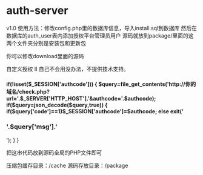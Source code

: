 # auth-server
v1.0
使用方法：修改config.php里的数据库信息，导入install.sql到数据库
然后在数据库的auth_user表内添加授权平台管理员用户
源码就放到package/里面的这两个文件夹分别是安装包和更新包


你可以修改download里面的源码


自定义授权  II  自己不会用没办法，不提供技术支持。

<h4>if(!isset($_SESSION['authcode'])) {
	$query=file_get_contents('http://你的域名/check.php?url='.$_SERVER['HTTP_HOST'].'&authcode='.$authcode);
	if($query=json_decode($query,true)) {
		if($query['code']==1)$_SESSION['authcode']=$authcode;
		else exit('<h3>'.$query['msg'].'</h3>');
	}
}
</h4>


把这串代码放到源码全局的PHP文件即可

压缩包缓存目录：/cache
源码存放目录：/package
